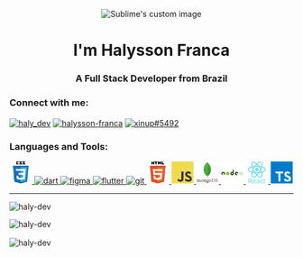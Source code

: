 <p align="center">
  <img src="https://media.tenor.com/CeDk6XdCgOUAAAAi/develop-web.gif" alt="Sublime's custom image"/>
</p>
<h1 align="center">I'm Halysson Franca</h1>
<h3 align="center">A Full Stack Developer from Brazil</h3>

<h3 align="left">Connect with me:</h3>
<p align="left">

<a href="https://twitter.com/haly_dev" target="blank"><img align="center" src="https://raw.githubusercontent.com/rahuldkjain/github-profile-readme-generator/master/src/images/icons/Social/twitter.svg" alt="haly_dev" height="30" width="40" /></a>
<a href="https://linkedin.com/in/halysson-franca" target="blank"><img align="center" src="https://raw.githubusercontent.com/rahuldkjain/github-profile-readme-generator/master/src/images/icons/Social/linked-in-alt.svg" alt="halysson-franca" height="30" width="40" /></a>
<a href="https://discord.gg/xinup#5492" target="blank"><img align="center" src="https://raw.githubusercontent.com/rahuldkjain/github-profile-readme-generator/master/src/images/icons/Social/discord.svg" alt="xinup#5492" height="30" width="40" /></a>
</p>

<h3 align="left">Languages and Tools:</h3>
<p align="left"> <a href="https://www.w3schools.com/css/" target="_blank" rel="noreferrer"> <img src="https://raw.githubusercontent.com/devicons/devicon/master/icons/css3/css3-original-wordmark.svg" alt="css3" width="40" height="40"/> </a> <a href="https://dart.dev" target="_blank" rel="noreferrer"> <img src="https://www.vectorlogo.zone/logos/dartlang/dartlang-icon.svg" alt="dart" width="40" height="40"/> </a> <a href="https://www.figma.com/" target="_blank" rel="noreferrer"> <img src="https://www.vectorlogo.zone/logos/figma/figma-icon.svg" alt="figma" width="40" height="40"/> </a> <a href="https://flutter.dev" target="_blank" rel="noreferrer"> <img src="https://www.vectorlogo.zone/logos/flutterio/flutterio-icon.svg" alt="flutter" width="40" height="40"/> </a> <a href="https://git-scm.com/" target="_blank" rel="noreferrer"> <img src="https://www.vectorlogo.zone/logos/git-scm/git-scm-icon.svg" alt="git" width="40" height="40"/> </a> <a href="https://www.w3.org/html/" target="_blank" rel="noreferrer"> <img src="https://raw.githubusercontent.com/devicons/devicon/master/icons/html5/html5-original-wordmark.svg" alt="html5" width="40" height="40"/> </a> <a href="https://developer.mozilla.org/en-US/docs/Web/JavaScript" target="_blank" rel="noreferrer"> <img src="https://raw.githubusercontent.com/devicons/devicon/master/icons/javascript/javascript-original.svg" alt="javascript" width="40" height="40"/> </a> <a href="https://www.mongodb.com/" target="_blank" rel="noreferrer"> <img src="https://raw.githubusercontent.com/devicons/devicon/master/icons/mongodb/mongodb-original-wordmark.svg" alt="mongodb" width="40" height="40"/> </a> <a href="https://nodejs.org" target="_blank" rel="noreferrer"> <img src="https://raw.githubusercontent.com/devicons/devicon/master/icons/nodejs/nodejs-original-wordmark.svg" alt="nodejs" width="40" height="40"/> </a> <a href="https://reactjs.org/" target="_blank" rel="noreferrer"> <img src="https://raw.githubusercontent.com/devicons/devicon/master/icons/react/react-original-wordmark.svg" alt="react" width="40" height="40"/> </a> <a href="https://www.typescriptlang.org/" target="_blank" rel="noreferrer"> <img src="https://raw.githubusercontent.com/devicons/devicon/master/icons/typescript/typescript-original.svg" alt="typescript" width="40" height="40"/> </a> </p>
<hr>

<img align="left" src="https://github-readme-stats.vercel.app/api/top-langs?username=haly-dev&show_icons=true&theme=tokyonight&title_color=b30000&text_color=ffffff&bg_color=000000&locale=en&layout=compact" alt="haly-dev" />
</br>
<p align="left"><img align="left" src="https://github-readme-stats.vercel.app/api?username=haly-dev&show_icons=true&theme=tokyonight&title_color=c20000&text_color=ffffff&locale=en" alt="haly-dev" /></p>
</br>
<p align="left">
<img align="center" src="https://github-readme-streak-stats.herokuapp.com/?user=haly-dev&theme=dark" alt="haly-dev" /> 
</p> 




